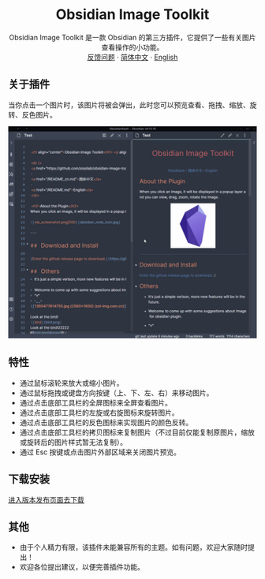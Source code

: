  <h1 align="center">Obsidian Image Toolkit</h1>
 <p align="center">
    <span>Obsidian Image Toolkit 是一款 Obsidian 的第三方插件，它提供了一些有关图片查看操作的小功能。</span>
    <br/>
    <a href="https://github.com/sissilab/obsidian-image-toolkit/issues">反馈问题</a>
    ·
    <a href="/README_cn.md">简体中文</a>
    ·
    <a href="/README.md">English</a>
</p>

## 关于插件
当你点击一个图片时，该图片将被会弹出，此时您可以预览查看、拖拽、缩放、旋转、反色图片。

![view_image.png](example/view_image.gif)

## 特性
- 通过鼠标滚轮来放大或缩小图片。
- 通过鼠标拖拽或键盘方向按键（上、下、左、右）来移动图片。
- 通过点击底部工具栏的全屏图标来全屏查看图片。
- 通过点击底部工具栏的左旋或右旋图标来旋转图片。
- 通过点击底部工具栏的反色图标来实现图片的颜色反转。
- 通过点击底部工具栏的拷贝图标来复制图片（不过目前仅能复制原图片，缩放或旋转后的图片样式暂无法复制）。
- 通过 Esc 按键或点击图片外部区域来关闭图片预览。

## 下载安装
[进入版本发布页面去下载](https://github.com/sissilab/obsidian-image-toolkit/releases)

## 其他
* 由于个人精力有限，该插件未能兼容所有的主题。如有问题，欢迎大家随时提出！
* 欢迎各位提出建议，以便完善插件功能。
